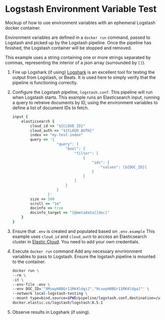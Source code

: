 # Logstash Environment Variable Test #

Mockup of how to use environment variables with an ephemeral Logstash docker container.

Environment variables are defined in a `docker run` command, passed to Logstash and picked up by the Logstash pipeline.
Once the pipeline has finished, the Logstash container will be stopped and removed.

This example uses a string containing one or more strings separated by commas, representing the interior of a json array (surrounded by `[]`).

1. Fire up Logshark (if using)
    [Logshark](https://github.com/ugosan/logshark) is an excellent tool for testing the output from Logstash, or Beats.
    It is used here to simply verify that the pipeline is functioning correctly.

2. Configure the Logstash pipeline, `logstash.conf`.
    This pipeline will run when Logstash starts. This example runs an Elasticsearch input, running a query to retreive documents by ID, using the environment variables to define a list of document IDs to fetch.

    ```ruby
    input {
        elasticsearch {
            cloud_id => "${CLOUD_ID}" 
            cloud_auth => "${CLOUD_AUTH}"
            index => "my-test-index"
            query => '{
                        "query": {
                            "bool": {
                                "filter": [
                                    {
                                        "ids": {
                                            "values": [${DOC_ID}]
                                        }
                                    }
                                ]
                            }
                        }
                    }'
            size => 500
            scroll => "1m"
            docinfo => true
            docinfo_target => "[@metadata][doc]"
        }
    }
    ```

3. Ensure that `.env` is created and populated based on `.env.example`
    This example uses `cloud_id` and `cloud_auth` to access an Elasticsearch cluster in [Elastic Cloud](cloud.elastic.co). You need to add your own credentials.

4. Execute `docker run` command
    Add any necessary envrironment variables to pass to Logstash.
    Ensure the logstash pipeline is mounted to the container.

    ```sh
    docker run \
    --rm \
    -it \
    --env-file .env \
    --env DOC_ID='"XMswyH8BGr11RK4ldgiJ","9cswyH8BGr11RK4ldgaJ"' \
    --network local-logstash-testing \
    --mount type=bind,source=$PWD/pipeline/logstash.conf,destination=/usr/share/logstash/pipeline/logstash.conf \
    docker.elastic.co/logstash/logstash:8.5.1
    ```

5. Observe results in Logshark (if using).
